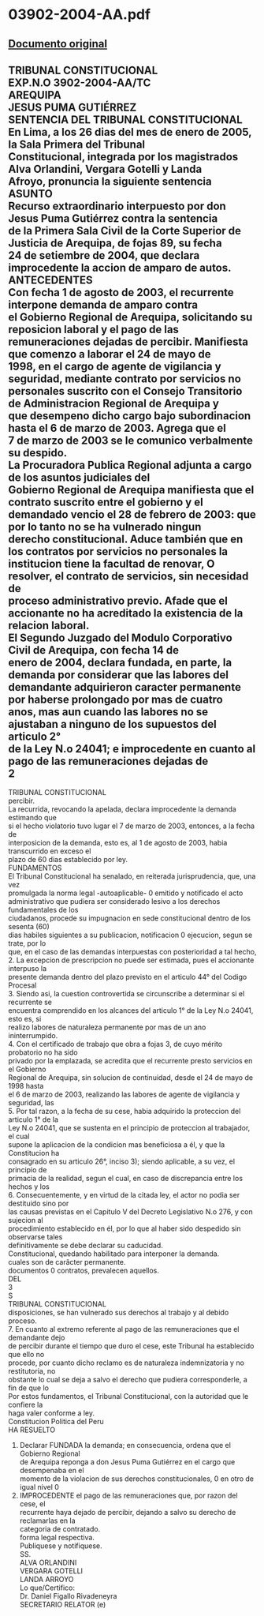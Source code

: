 
03902-2004-AA.pdf
=================
  
[Documento original](https://tc.gob.pe/jurisprudencia/2005/03902-2004-AA.pdf)  
---  
TRIBUNAL CONSTITUCIONAL  
EXP.N.O 3902-2004-AA/TC  
AREQUIPA  
JESUS PUMA GUTIÉRREZ  
SENTENCIA DEL TRIBUNAL CONSTITUCIONAL  
En Lima, a los 26 dias del mes de enero de 2005, la Sala Primera del Tribunal  
Constitucional, integrada por los magistrados Alva Orlandini, Vergara Gotelli y Landa  
Afroyo, pronuncia la siguiente sentencia  
ASUNTO  
Recurso extraordinario interpuesto por don Jesus Puma Gutiérrez contra la sentencia  
de la Primera Sala Civil de la Corte Superior de Justicia de Arequipa, de fojas 89, su fecha  
24 de setiembre de 2004, que declara improcedente la accion de amparo de autos.  
ANTECEDENTES  
Con fecha 1 de agosto de 2003, el recurrente interpone demanda de amparo contra  
el Gobierno Regional de Arequipa, solicitando su reposicion laboral y el pago de las  
remuneraciones dejadas de percibir. Manifiesta que comenzo a laborar el 24 de mayo de  
1998, en el cargo de agente de vigilancia y seguridad, mediante contrato por servicios no  
personales suscrito con el Consejo Transitorio de Administracion Regional de Arequipa y  
que desempeno dicho cargo bajo subordinacion hasta el 6 de marzo de 2003. Agrega que el  
7 de marzo de 2003 se le comunico verbalmente su despido.  
La Procuradora Publica Regional adjunta a cargo de los asuntos judiciales del  
Gobierno Regional de Arequipa manifiesta que el contrato suscrito entre el gobierno y el  
demandado vencio el 28 de febrero de 2003: que por lo tanto no se ha vulnerado ningun  
derecho constitucional. Aduce también que en los contratos por servicios no personales la  
institucion tiene la facultad de renovar, O resolver, el contrato de servicios, sin necesidad de  
proceso administrativo previo. Afade que el accionante no ha acreditado la existencia de la  
relacion laboral.  
El Segundo Juzgado del Modulo Corporativo Civil de Arequipa, con fecha 14 de  
enero de 2004, declara fundada, en parte, la demanda por considerar que las labores del  
demandante adquirieron caracter permanente por haberse prolongado por mas de cuatro  
anos, mas aun cuando las labores no se ajustaban a ninguno de los supuestos del articulo 2°  
de la Ley N.o 24041; e improcedente en cuanto al pago de las remuneraciones dejadas de  
2  
-  
TRIBUNAL CONSTITUCIONAL  
percibir.  
La recurrida, revocando la apelada, declara improcedente la demanda estimando que  
si el hecho violatorio tuvo lugar el 7 de marzo de 2003, entonces, a la fecha de  
interposicion de la demanda, esto es, al 1 de agosto de 2003, habia transcurrido en exceso el  
plazo de 60 dias establecido por ley.  
FUNDAMENTOS  
El Tribunal Constitucional ha senalado, en reiterada jurisprudencia, que, una vez  
promulgada la norma legal -autoaplicable- 0 emitido y notificado el acto  
administrativo que pudiera ser considerado lesivo a los derechos fundamentales de los  
ciudadanos, procede su impugnacion en sede constitucional dentro de los sesenta (60)  
dias habiles siguientes a su publicacion, notificacion 0 ejecucion, segun se trate, por lo  
que, en el caso de las demandas interpuestas con posterioridad a tal hecho,  
2. La excepcion de prescripcion no puede ser estimada, pues el accionante interpuso la  
presente demanda dentro del plazo previsto en el articulo 44° del Codigo Procesal  
3. Siendo asi, la cuestion controvertida se circunscribe a determinar si el recurrente se  
encuentra comprendido en los alcances del articulo 1° de la Ley N.o 24041, esto es, si  
realizo labores de naturaleza permanente por mas de un ano ininterrumpido.  
4. Con el certificado de trabajo que obra a fojas 3, de cuyo mérito probatorio no ha sido  
privado por la emplazada, se acredita que el recurrente presto servicios en el Gobierno  
Regional de Arequipa, sin solucion de continuidad, desde el 24 de mayo de 1998 hasta  
el 6 de marzo de 2003, realizando las labores de agente de vigilancia y seguridad, las  
5. Por tal razon, a la fecha de su cese, habia adquirido la proteccion del articulo 1° de la  
Ley N.o 24041, que se sustenta en el principio de proteccion al trabajador, el cual  
supone la aplicacion de la condicion mas beneficiosa a él, y que la Constitucion ha  
consagrado en su articulo 26°, inciso 3); siendo aplicable, a su vez, el principio de  
primacia de la realidad, segun el cual, en caso de discrepancia entre los hechos y los  
6. Consecuentemente, y en virtud de la citada ley, el actor no podia ser destituido sino por  
las causas previstas en el Capitulo V del Decreto Legislativo N.o 276, y con sujecion al  
procedimiento establecido en él, por lo que al haber sido despedido sin observarse tales  
definitivamente se debe declarar su caducidad.  
Constitucional, quedando habilitado para interponer la demanda.  
cuales son de carâcter permanente.  
documentos 0 contratos, prevalecen aquellos.  
DEL  
3  
S  
TRIBUNAL CONSTITUCIONAL  
disposiciones, se han vulnerado sus derechos al trabajo y al debido proceso.  
7. En cuanto al extremo referente al pago de las remuneraciones que el demandante dejo  
de percibir durante el tiempo que duro el cese, este Tribunal ha establecido que ello no  
procede, por cuanto dicho reclamo es de naturaleza indemnizatoria y no restitutoria, no  
obstante lo cual se deja a salvo el derecho que pudiera corresponderle, a fin de que lo  
Por estos fundamentos, el Tribunal Constitucional, con la autoridad que le confiere la  
haga valer conforme a ley.  
Constitucion Politica del Peru  
HA RESUELTO  
1. Declarar FUNDADA la demanda; en consecuencia, ordena que el Gobierno Regional  
de Arequipa reponga a don Jesus Puma Gutiérrez en el cargo que desempenaba en el  
momento de la violacion de sus derechos constitucionales, 0 en otro de igual nivel 0  
2. IMPROCEDENTE el pago de las remuneraciones que, por razon del cese, el  
recurrente haya dejado de percibir, dejando a salvo su derecho de reclamarlas en la  
categoria de contratado.  
forma legal respectiva.  
Publiquese y notifiquese.  
SS.  
ALVA ORLANDINI  
VERGARA GOTELLI  
LANDA ARROYO  
Lo que/Certifico:  
Dr. Daniel Figallo Rivadeneyra  
SECRETARIO RELATOR (e)
